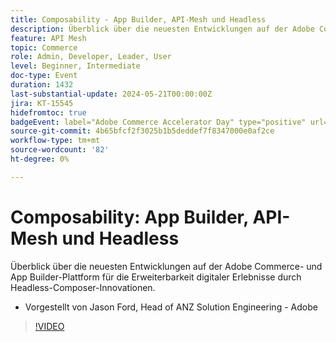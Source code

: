 ```yaml
---
title: Composability - App Builder, API-Mesh und Headless
description: Überblick über die neuesten Entwicklungen auf der Adobe Commerce- und App Builder-Plattform für die Erweiterbarkeit digitaler Erlebnisse durch Headless-Composer-Innovationen. Vorgestellt von Jason Ford, Head of ANZ Solution Engineering - Adobe
feature: API Mesh
topic: Commerce
role: Admin, Developer, Leader, User
level: Beginner, Intermediate
doc-type: Event
duration: 1432
last-substantial-update: 2024-05-21T00:00:00Z
jira: KT-15545
hidefromtoc: true
badgeEvent: label="Adobe Commerce Accelerator Day" type="positive" url="https://experienceleague.adobe.com/en/docs/events/apac-commerce-recordings/2024/accelerator-day/overview.html"
source-git-commit: 4b65bfcf2f3025b1b5deddef7f8347000e0af2ce
workflow-type: tm+mt
source-wordcount: '82'
ht-degree: 0%

---
```



# Composability: App Builder, API-Mesh und Headless

Überblick über die neuesten Entwicklungen auf der Adobe Commerce- und App Builder-Plattform für die Erweiterbarkeit digitaler Erlebnisse durch Headless-Composer-Innovationen.

+ Vorgestellt von Jason Ford, Head of ANZ Solution Engineering - Adobe

>[!VIDEO](https://video.tv.adobe.com/v/3429272/?learn=on)
